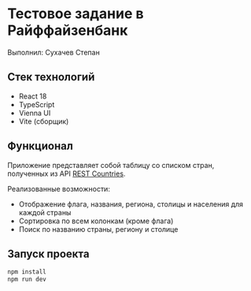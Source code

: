 # Тестовое задание в Райффайзенбанк

Выполнил: Сухачев Степан

## Стек технологий

- React 18
- TypeScript
- Vienna UI
- Vite (сборщик)

## Функционал

Приложение представляет собой таблицу со списком стран, полученных из API [REST Countries](https://restcountries.com/). 

Реализованные возможности:

- Отображение флага, названия, региона, столицы и населения для каждой страны
- Сортировка по всем колонкам (кроме флага)
- Поиск по названию страны, региону и столице

## Запуск проекта

```bash
npm install
npm run dev
```
